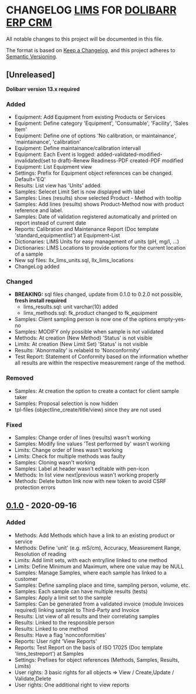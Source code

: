 # CHANGELOG [LIMS](https://github.com/NDUWRDC/LIMS) FOR [DOLIBARR ERP CRM](https://www.dolibarr.org)

All notable changes to this project will be documented in this file.

The format is based on [Keep a Changelog](https://keepachangelog.com/en/1.0.0/),
and this project adheres to [Semantic Versioning](https://semver.org/spec/v2.0.0.html).

## [Unreleased]
__Dolibarr version 13.x required__
### Added
- Equipment: Add Equipment from existing Products or Services
- Equipment: Define category 'Equipment', 'Consumable', 'Facility', 'Sales Item'
- Equipment: Define one of options 'No calibration, or maintainance', 'maintainance', 'calibration'
- Equipment: Define maintainance/calibration intervall
- Equipment: Each Event is logged: added-validated-modified-invalidated(set to draft)-Renew Readiness-PDF created-PDF modified
- Equipment: List Equipment view
- Settings: Prefix for Equipment object references can be changed. Default='EQ'
- Results: List view has 'Units' added.
- Samples: Selecet Limit Set is now displayed with label
- Samples: Lines (results) show selected Product - Method with tooltip
- Samples: Add lines (results) shows Product-Method now with product reference and label.
- Samples: Date of validation registered automatically and printed on report instead of current date
- Reports: Calibration and Maintenance Report (Doc template 'standard_equipmentlist') at Equipment-List
- Dictionaries: LIMS Units for easy management of units  (pH, mg/l, ...)
- Dictionaries: LIMS Locations to provide options for the current location of a sample
- New sql files: llx_lims_units.sql, llx_lims_locations
- ChangeLog added
### Changed
- __BREAKING:__ sql files changed, update from 0.1.0 to 0.2.0 not possible, __fresh install required__
  - lims_results.sql: unit varchar(10) added
  - limx_methods.sql: fk_product changed to fk_equipment
- Samples: Client sampling person is now one of the options empty-yes-no
- Samples: MODIFY only possible when sample is not validated
- Methods: At creation (New Method) 'Status' is not visible
- Limits: At creation (New Limit Set) 'Status' is not visible
- Results: 'Abnormality' is relabeld to 'Nonconformity'
- Test Report: Statement of Conformity based on the information whether all results are within the respective measurement range of the method.
### Removed
- Samples: At creation the option to create a contact for client sample taker 
- Samples: Proposal selection is now hidden
- tpl-files (objectline_create/title/view) since they are not used 
### Fixed
- Samples: Change order of lines (results) wasn't working
- Samples: Modify line values 'Test performed by' wasn't working
- Limits: Change order of lines wasn't working
- Limits: Check for multiple methods was faulty
- Samples: Cloning wasn't working
- Samples: Label at header wasn't editable with pen-icon
- Methods: In list view next|previous wasn't working properly
- Methods: Delete button link now with new token to avoid CSRF protection errors

## [0.1.0](https://github.com/NDUWRDC/LIMS/releases/tag/v0.1) - 2020-09-16
### Added
- Methods: Add Methods which have a link to an existing product or service
- Methods: Define 'unit' (e.g. mS/cm), Accuracy, Measurement Range, Resolution of reading
- Limits: Add limit sets, with each entry/line linked to one method
- Limits: Define Minimum and Maximum, where one value may be NULL
- Samples: Manage Samples, where each sample has linked to a customer
- Samples: Define sampling place and time, sampling person, volume, etc.
- Samples: Each sample can have multiple results (tests)
- Samples: Apply a limit set to the sample
- Samples: Can be generated from a validated invoice (module Invoices required) linking samplet to Third-Party and Invoice
- Results: List view of all results and their correlating samples
- Results: Linked to the responsible person
- Results: Linked to one method
- Results: Have a flag 'nonconformities'
- Reports: User right 'View Reports'
- Reports: Test Report on the basis of ISO 17025 (Doc template 'lims_testreport') at Samples
- Settings: Prefixes for object references (Methods, Samples, Results, Limits)
- User rights: 3 basic rights for all objects => View / Create,Update / Validate,Delete
- User rights: One additional right to view reports